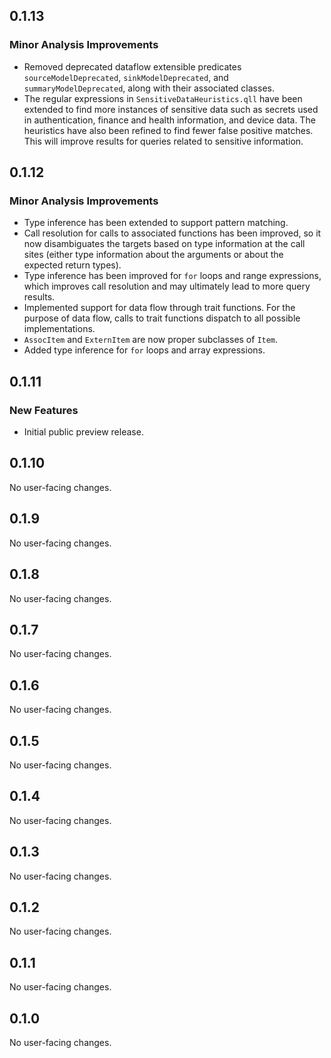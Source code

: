 ## 0.1.13

### Minor Analysis Improvements

* Removed deprecated dataflow extensible predicates `sourceModelDeprecated`, `sinkModelDeprecated`, and `summaryModelDeprecated`, along with their associated classes.
* The regular expressions in `SensitiveDataHeuristics.qll` have been extended to find more instances of sensitive data such as secrets used in authentication, finance and health information, and device data. The heuristics have also been refined to find fewer false positive matches. This will improve results for queries related to sensitive information.

## 0.1.12

### Minor Analysis Improvements

* Type inference has been extended to support pattern matching.
* Call resolution for calls to associated functions has been improved, so it now disambiguates the targets based on type information at the call sites (either type information about the arguments or about the expected return types).
* Type inference has been improved for `for` loops and range expressions, which improves call resolution and may ultimately lead to more query results.
* Implemented support for data flow through trait functions. For the purpose of data flow, calls to trait functions dispatch to all possible implementations.
* `AssocItem` and `ExternItem` are now proper subclasses of `Item`.
* Added type inference for `for` loops and array expressions.

## 0.1.11

### New Features

* Initial public preview release.

## 0.1.10

No user-facing changes.

## 0.1.9

No user-facing changes.

## 0.1.8

No user-facing changes.

## 0.1.7

No user-facing changes.

## 0.1.6

No user-facing changes.

## 0.1.5

No user-facing changes.

## 0.1.4

No user-facing changes.

## 0.1.3

No user-facing changes.

## 0.1.2

No user-facing changes.

## 0.1.1

No user-facing changes.

## 0.1.0

No user-facing changes.
